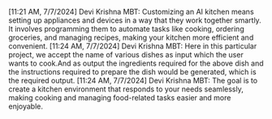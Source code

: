 [11:21 AM, 7/7/2024] Devi Krishna MBT: Customizing an AI kitchen means setting up appliances and devices in a way that they work together smartly. It involves programming them to automate tasks like cooking, ordering groceries, and managing recipes, making your kitchen more efficient and convenient.
[11:24 AM, 7/7/2024] Devi Krishna MBT: Here in this particular project, we accept the name of various dishes as input which the user wants to cook.And as output the ingredients required for the above dish and the instructions required to prepare the dish would be generated, which is the required output.
[11:24 AM, 7/7/2024] Devi Krishna MBT: The goal is to create a kitchen environment that responds to your needs seamlessly, making cooking and managing food-related tasks easier and more enjoyable.
